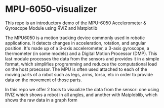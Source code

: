 # MPU-6050-visualizer
This repo is an introductory demo of the MPU-6050 Accelerometer &amp; Gyroscope Module using RVIZ and Matplotlib

The MPU6050 is a motion tracking device commonly used in robotic applications. It  detects changes in acceleration, rotation, and angular position. It's made up of a 3-axis accelerometer, a 3-axis gyroscope, a thermometer (in some models) and a Digital Motion Processor (DMP). This last module processes the data from the sensors and provides it in a simple format, which simplifies programming and reduces the computational load on the host proecssor. The MPU is often used attached to each of the moving parts of a robot such as legs, arms, torso, etc in order to provide data on the movement of those parts.

In this repo we offer 2 tools to visualize the data from the sensor: one using RVIZ which shows a robot in all angles, and another with Matploblib, which shows the raw data in a graph form

